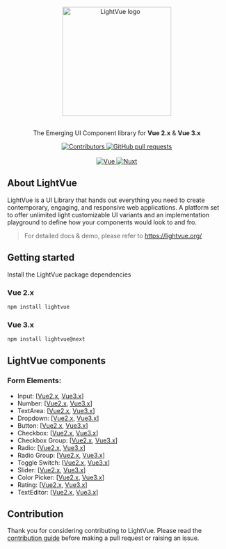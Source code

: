 <div align="center">
  <br/>
  <a href="https://lightvue.org">
    <img src="https://lightvue.org/logo_v2.svg" alt="LightVue logo" width="250">
  </a>
 
  <br/>
  <br/>
  
  <p>The Emerging UI Component library for <b>Vue 2.x</b> & <b>Vue 3.x</b></p>
 
  <a href="https://github.com/lightvue/lightvue/graphs/contributors">
    <img alt="Contributors" src="https://img.shields.io/github/contributors/lightvue/lightvue?color=269286" />
  </a> 
  
  <a href="https://github.com/lightvue/lightvue/pulls">
    <img alt="GitHub pull requests" src="https://img.shields.io/github/issues-pr/lightvue/lightvue?color=ffeeee" />
  </a>
 
  <br/>
  <br/>
  
  <a href="https://vuejs.org/">
    <img alt="Vue" src="https://img.shields.io/badge/vuejs-%2335495e.svg?style=for-the-badge&logo=vuedotjs&logoColor=%234FC08D" />
   </a>
  
  <a href="https://nuxtjs.org/">
    <img alt="Nuxt" src="https://img.shields.io/badge/nuxt.js-00C58E?style=for-the-badge&logo=nuxtdotjs&logoColor=white" /> 
  </a>
 
</div>

## About LightVue

LightVue is a UI Library that hands out everything you need to create contemporary, engaging, and responsive web applications. A platform set to offer unlimited light customizable UI variants and an implementation playground to define how your components would look to and fro.

> For detailed docs & demo, please refer to <https://lightvue.org/>

## Getting started

Install the LightVue package dependencies

### Vue 2.x

```bash
npm install lightvue
```

### Vue 3.x

```bash
npm install lightvue@next
```

## LightVue components

### Form Elements:

- Input: [[Vue2.x](https://lightvue.org/vue-components/input 'Vue2.x DEMO'), [Vue3.x](https://vue3.lightvue.org/vue-components/input 'Vue3.x DEMO')]
- Number: [[Vue2.x](https://lightvue.org/vue-components/number 'Vue2.x DEMO'), [Vue3.x](https://vue3.lightvue.org/vue-components/number 'Vue3.x DEMO')]
- TextArea: [[Vue2.x](https://lightvue.org/vue-components/textarea 'Vue2.x DEMO'), [Vue3.x](https://vue3.lightvue.org/vue-components/textarea 'Vue3.x DEMO')]
- Dropdown: [[Vue2.x](https://lightvue.org/vue-components/dropdown 'Vue2.x DEMO'), [Vue3.x](https://vue3.lightvue.org/vue-components/dropdown 'Vue3.x DEMO')]
- Button: [[Vue2.x](https://lightvue.org/vue-components/button 'Vue2.x DEMO'), [Vue3.x](https://vue3.lightvue.org/vue-components/button 'Vue3.x DEMO')]
- Checkbox: [[Vue2.x](https://lightvue.org/vue-components/checkbox 'Vue2.x DEMO'), [Vue3.x](https://vue3.lightvue.org/vue-components/checkbox 'Vue3.x DEMO')]
- Checkbox Group: [[Vue2.x](https://lightvue.org/vue-components/checkbox-group 'Vue2.x DEMO'), [Vue3.x](https://vue3.lightvue.org/vue-components/checkbox-group 'Vue3.x DEMO')]
- Radio: [[Vue2.x](https://lightvue.org/vue-components/radio 'Vue2.x DEMO'), [Vue3.x](https://vue3.lightvue.org/vue-components/radio 'Vue3.x DEMO')]
- Radio Group: [[Vue2.x](https://lightvue.org/vue-components/radio-group 'Vue2.x DEMO'), [Vue3.x](https://vue3.lightvue.org/vue-components/radio-group 'Vue3.x DEMO')]
- Toggle Switch: [[Vue2.x](https://lightvue.org/vue-components/toggle-switch 'Vue2.x DEMO'), [Vue3.x](https://vue3.lightvue.org/vue-components/toggle-switch 'Vue3.x DEMO')]
- Slider: [[Vue2.x](https://lightvue.org/vue-components/slider 'Vue2.x DEMO'), [Vue3.x](https://vue3.lightvue.org/vue-components/slider 'Vue3.x DEMO')]
- Color Picker: [[Vue2.x](https://lightvue.org/vue-components/color-picker 'Vue2.x DEMO'), [Vue3.x](https://vue3.lightvue.org/vue-components/color-picker 'Vue3.x DEMO')]
- Rating: [[Vue2.x](https://lightvue.org/vue-components/rating 'Vue2.x DEMO'), [Vue3.x](https://vue3.lightvue.org/vue-components/rating 'Vue3.x DEMO')]
- TextEditor: [[Vue2.x](https://lightvue.org/vue-components/text-editor 'Vue2.x DEMO'), [Vue3.x](https://vue3.lightvue.org/vue-components/text-editor 'Vue3.x DEMO')]

## Contribution

Thank you for considering contributing to LightVue. Please read the [contribution guide](https://github.com/lightvue/lightvue/blob/master/CONTRIBUTING.md) before making a pull request or raising an issue.
